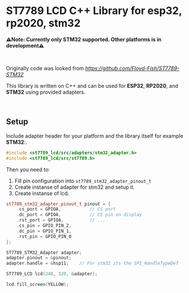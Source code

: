 # ST7789 LCD C++ Library for esp32, rp2020, stm32

**⚠️Note: Currently only **STM32** supported. Other platforms is in development⚠️**

&nbsp;

Originally code was looked from *https://github.com/Floyd-Fish/ST7789-STM32*

This library is written on C++ and can be used for **ESP32**, **RP2020**, and **STM32** using provided adapters.

&nbsp;
## Setup
Include adapter header for your platform and the library itself for example **STM32**:.


```cpp
#include <st7789_lcd/src/adapters/stm32_adapter.h>
#include <st7789_lcd/src/st7789.h>
```

Then you need to:
1. Fill pin configuration into ```st7789_stm32_adapter_pinout_t```
2. Create instanse of adapter for stm32 and setup it.
3. Create instanse of lcd.
&nbsp;
```cpp
st7789_stm32_adapter_pinout_t pinout = { 
    .cs_port = GPIOA,           // CS port
    .dc_port = GPIOA,           // CS pin on display
    .rst_port = GPIOA,          // ...
    .cs_pin = GPIO_PIN_2, 
    .dc_pin = GPIO_PIN_1, 
    .rst_pin = GPIO_PIN_0 
};

ST7789_STM32_Adapter adapter;
adapter.pinout = &pinout;
adapter.handle = &hspi1;    // For stm32 its the SPI_HandleTypeDef

ST7789_LCD lcd(240, 320, &adapter);

lcd.fill_screen(YELLOW);

```
